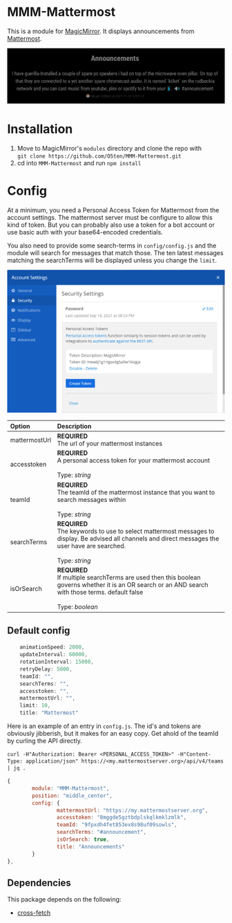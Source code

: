 # MMM-Mattermost
This is a module for [MagicMirror](https://github.com/MichMich/MagicMirror/). It displays announcements from [Mattermost](https://www.mattermost.com).

![Screen Shot](/announcement.png?raw=true "Screen Shot")

# Installation
1. Move to MagicMirror's `modules` directory and clone the repo with<br>
`git clone https://github.com/O5ten/MMM-Mattermost.git`
2. cd into `MMM-Mattermost` and run `npm install`

# Config
At a minimum, you need a Personal Access Token for Mattermost from the account settings. The mattermost server must be configure to allow this kind of token. But you can probably also use a token for a bot account or use basic auth with your base64-encoded credentials. 

You also need to provide some search-terms in `config/config.js` and the module will search for messages that match those. The ten latest messages matching the searchTerms will be displayed unless you change the `limit`. 

![Screen Shot](/accesstoken.png?raw=true "Personal Access Token")

|Option|Description|
|:--|:--|
|mattermostUrl | **REQUIRED** <br>The url of your mattermost instances|
|accesstoken         |**REQUIRED**<br>A personal access token for your mattermost account<br><br>Type: *string*|
|teamId              |**REQUIRED**<br>The teamId of the mattermost instance that you want to search messages within<br><br>Type: *string*|
|searchTerms              |**REQUIRED**<br>The keywords to use to select mattermost messages to display. Be advised all channels and direct messages the user have are searched.<br><br>Type: *string*|
|isOrSearch              |**REQUIRED**<br>If multiple searchTerms are used then this boolean governs whether it is an OR search or an AND search with those terms. default false<br><br>Type: *boolean*|

## Default config
```javascript
    animationSpeed: 2000,
    updateInterval: 60000,
    rotationInterval: 15000,
    retryDelay: 5000,
    teamId: "",
    searchTerms: "",
    accesstoken: "",
    mattermostUrl: "",
    limit: 10,
    title: "Mattermost"
```

Here is an example of an entry in `config.js`. The id's and tokens are obviously jibberish, but it makes for an easy copy. Get ahold of the teamId by curling the API directly. 

```curl
curl -H"Authorization: Bearer <PERSONAL_ACCESS_TOKEN>" -H"Content-Type: application/json" https://<my.mattermostserver.org>/api/v4/teams | jq .
```

```javascript
{
        module: "MMM-Mattermost",
        position: "middle_center",
        config: {
                mattermostUrl: "https://my.mattermostserver.org",
                accesstoken: "8mggde5gztbdplskqlkmklzmlk",
                teamId: "9fpxdh4fet853ex8s98uf09sowls",
                searchTerms: "#announcement",
                isOrSearch: true,
                title: "Announcements"
        }
},
```

## Dependencies
This package depends on the following:
- [cross-fetch](https://www.npmjs.com/package/cross-fetch)